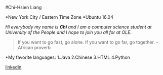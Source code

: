#Chi-Hsien Liang

*New York City / Eastern Time Zone
*Ubuntu 16.04

*Hi everybody my name is **Chi** and I am a computer science student at University of the People and I hope to join you all for at OLE.*


>If you want to go fast, go alone. If you want to go far, go together. -African proverb

*My favorite languages:
  1.Java
  2.Chinese
  3.HTML
  4.Python
  
  


[linkedin](https://www.linkedin.com/in/chihsienliang)

